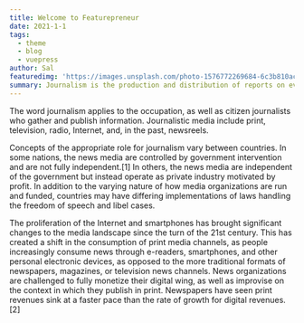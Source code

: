 ```yaml
---
title: Welcome to Featurepreneur
date: 2021-1-1
tags: 
  - theme
  - blog
  - vuepress
author: Sal
featuredimg: 'https://images.unsplash.com/photo-1576772269684-6c3b810ac8a9?ixlib=rb-1.2.1&auto=format&fit=crop&w=967&q=80'
summary: Journalism is the production and distribution of reports on events.
---
```


The word journalism applies to the occupation, as well as citizen journalists who gather and publish information. Journalistic media include print, television, radio, Internet, and, in the past, newsreels.

Concepts of the appropriate role for journalism vary between countries. In some nations, the news media are controlled by government intervention and are not fully independent.[1] In others, the news media are independent of the government but instead operate as private industry motivated by profit. In addition to the varying nature of how media organizations are run and funded, countries may have differing implementations of laws handling the freedom of speech and libel cases.

The proliferation of the Internet and smartphones has brought significant changes to the media landscape since the turn of the 21st century. This has created a shift in the consumption of print media channels, as people increasingly consume news through e-readers, smartphones, and other personal electronic devices, as opposed to the more traditional formats of newspapers, magazines, or television news channels. News organizations are challenged to fully monetize their digital wing, as well as improvise on the context in which they publish in print. Newspapers have seen print revenues sink at a faster pace than the rate of growth for digital revenues.[2]
